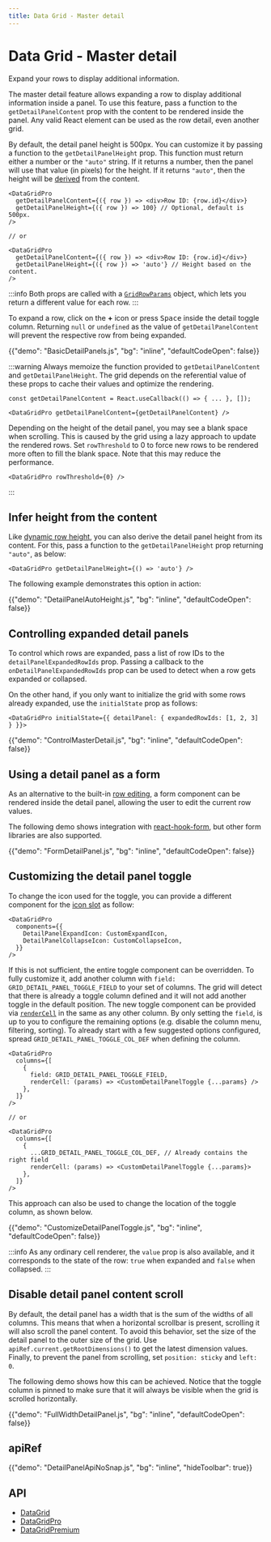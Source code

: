 ```yaml
---
title: Data Grid - Master detail
---
```


# Data Grid - Master detail [<span class="plan-pro"></span>](/x/introduction/licensing/#pro-plan)

<p class="description">Expand your rows to display additional information.</p>

The master detail feature allows expanding a row to display additional information inside a panel.
To use this feature, pass a function to the `getDetailPanelContent` prop with the content to be rendered inside the panel.
Any valid React element can be used as the row detail, even another grid.

By default, the detail panel height is 500px.
You can customize it by passing a function to the `getDetailPanelHeight` prop.
This function must return either a number or the `"auto"` string.
If it returns a number, then the panel will use that value (in pixels) for the height.
If it returns `"auto"`, then the height will be [derived](#infer-height-from-the-content) from the content.

```tsx
<DataGridPro
  getDetailPanelContent={({ row }) => <div>Row ID: {row.id}</div>}
  getDetailPanelHeight={({ row }) => 100} // Optional, default is 500px.
/>

// or

<DataGridPro
  getDetailPanelContent={({ row }) => <div>Row ID: {row.id}</div>}
  getDetailPanelHeight={({ row }) => 'auto'} // Height based on the content.
/>
```

:::info
Both props are called with a [`GridRowParams`](/x/api/data-grid/grid-row-params/) object, which lets you return a different value for each row.
:::

To expand a row, click on the **+** icon or press <kbd class="key">Space</kbd> inside the detail toggle column.
Returning `null` or `undefined` as the value of `getDetailPanelContent` will prevent the respective row from being expanded.

{{"demo": "BasicDetailPanels.js", "bg": "inline", "defaultCodeOpen": false}}

:::warning
Always memoize the function provided to `getDetailPanelContent` and `getDetailPanelHeight`.
The grid depends on the referential value of these props to cache their values and optimize the rendering.

```tsx
const getDetailPanelContent = React.useCallback(() => { ... }, []);

<DataGridPro getDetailPanelContent={getDetailPanelContent} />
```

Depending on the height of the detail panel, you may see a blank space when scrolling.
This is caused by the grid using a lazy approach to update the rendered rows.
Set `rowThreshold` to 0 to force new rows to be rendered more often to fill the blank space.
Note that this may reduce the performance.

```tsx
<DataGridPro rowThreshold={0} />
```

:::

## Infer height from the content

Like [dynamic row height](/x/react-data-grid/row-height/#dynamic-row-height), you can also derive the detail panel height from its content.
For this, pass a function to the `getDetailPanelHeight` prop returning `"auto"`, as below:

```tsx
<DataGridPro getDetailPanelHeight={() => 'auto'} />
```

The following example demonstrates this option in action:

{{"demo": "DetailPanelAutoHeight.js", "bg": "inline", "defaultCodeOpen": false}}

## Controlling expanded detail panels

To control which rows are expanded, pass a list of row IDs to the `detailPanelExpandedRowIds` prop.
Passing a callback to the `onDetailPanelExpandedRowIds` prop can be used to detect when a row gets expanded or collapsed.

On the other hand, if you only want to initialize the grid with some rows already expanded, use the `initialState` prop as follows:

```tsx
<DataGridPro initialState={{ detailPanel: { expandedRowIds: [1, 2, 3] } }}>
```

{{"demo": "ControlMasterDetail.js", "bg": "inline", "defaultCodeOpen": false}}

## Using a detail panel as a form

As an alternative to the built-in [row editing](/x/react-data-grid/row-editing/), a form component can be rendered inside the detail panel, allowing the user to edit the current row values.

The following demo shows integration with [react-hook-form](https://react-hook-form.com/), but other form libraries are also supported.

{{"demo": "FormDetailPanel.js", "bg": "inline", "defaultCodeOpen": false}}

## Customizing the detail panel toggle

To change the icon used for the toggle, you can provide a different component for the [icon slot](/x/react-data-grid/components/#icons) as follow:

```tsx
<DataGridPro
  components={{
    DetailPanelExpandIcon: CustomExpandIcon,
    DetailPanelCollapseIcon: CustomCollapseIcon,
  }}
/>
```

If this is not sufficient, the entire toggle component can be overridden.
To fully customize it, add another column with `field: GRID_DETAIL_PANEL_TOGGLE_FIELD` to your set of columns.
The grid will detect that there is already a toggle column defined and it will not add another toggle in the default position.
The new toggle component can be provided via [`renderCell`](/x/react-data-grid/column-definition/#rendering-cells) in the same as any other column.
By only setting the `field`, is up to you to configure the remaining options (e.g. disable the column menu, filtering, sorting).
To already start with a few suggested options configured, spread `GRID_DETAIL_PANEL_TOGGLE_COL_DEF` when defining the column.

```tsx
<DataGridPro
  columns={[
    {
      field: GRID_DETAIL_PANEL_TOGGLE_FIELD,
      renderCell: (params) => <CustomDetailPanelToggle {...params} />
    },
  ]}
/>

// or

<DataGridPro
  columns={[
    {
      ...GRID_DETAIL_PANEL_TOGGLE_COL_DEF, // Already contains the right field
      renderCell: (params) => <CustomDetailPanelToggle {...params}>
    },
  ]}
/>
```

This approach can also be used to change the location of the toggle column, as shown below.

{{"demo": "CustomizeDetailPanelToggle.js", "bg": "inline", "defaultCodeOpen": false}}

:::info
As any ordinary cell renderer, the `value` prop is also available, and it corresponds to the state of the row: `true` when expanded and `false` when collapsed.
:::

## Disable detail panel content scroll

By default, the detail panel has a width that is the sum of the widths of all columns.
This means that when a horizontal scrollbar is present, scrolling it will also scroll the panel content.
To avoid this behavior, set the size of the detail panel to the outer size of the grid.
Use `apiRef.current.getRootDimensions()` to get the latest dimension values.
Finally, to prevent the panel from scrolling, set `position: sticky` and `left: 0`.

The following demo shows how this can be achieved.
Notice that the toggle column is pinned to make sure that it will always be visible when the grid is scrolled horizontally.

{{"demo": "FullWidthDetailPanel.js", "bg": "inline", "defaultCodeOpen": false}}

## apiRef

{{"demo": "DetailPanelApiNoSnap.js", "bg": "inline", "hideToolbar": true}}

## API

- [DataGrid](/x/api/data-grid/data-grid/)
- [DataGridPro](/x/api/data-grid/data-grid-pro/)
- [DataGridPremium](/x/api/data-grid/data-grid-premium/)
